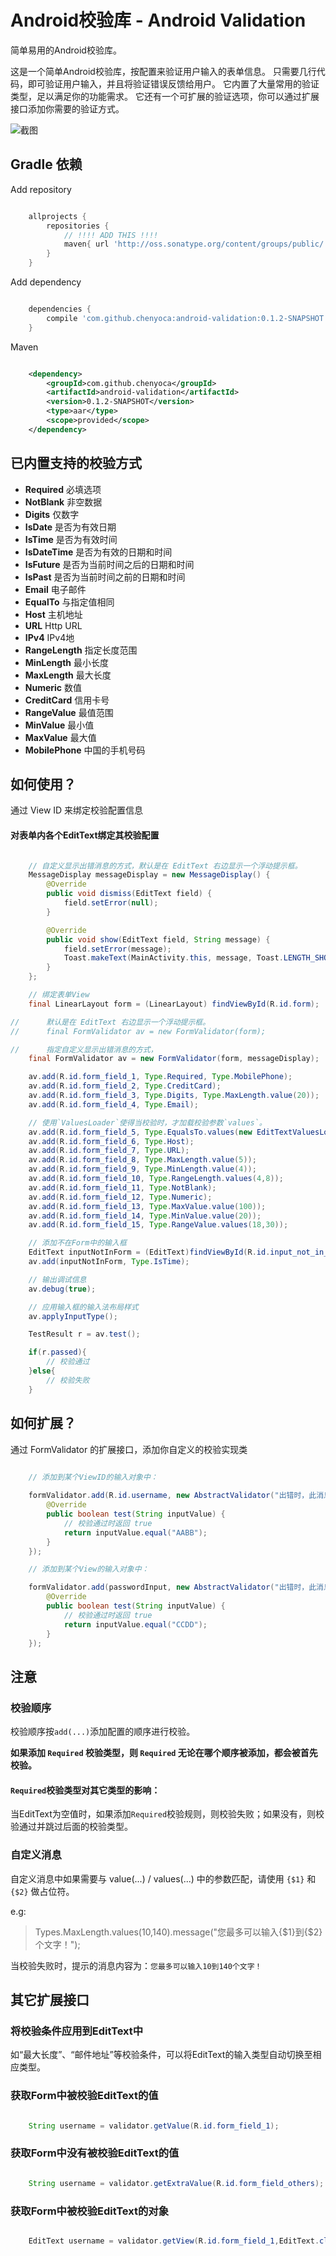 # Android校验库 - Android Validation

简单易用的Android校验库。

这是一个简单Android校验库，按配置来验证用户输入的表单信息。
只需要几行代码，即可验证用户输入，并且将验证错误反馈给用户。
它内置了大量常用的验证类型，足以满足你的功能需求。
它还有一个可扩展的验证选项，你可以通过扩展接口添加你需要的验证方式。

![截图](https://raw.githubusercontent.com/chenyoca/android-validation/develop/documents/screenshot.png)

## Gradle 依赖

Add repository

```groovy

    allprojects {
        repositories {
            // !!!! ADD THIS !!!!
            maven{ url 'http://oss.sonatype.org/content/groups/public/' }
        }
    }

```

Add dependency

```groovy

    dependencies {
        compile 'com.github.chenyoca:android-validation:0.1.2-SNAPSHOT'
    }

```

Maven

```xml

    <dependency>
        <groupId>com.github.chenyoca</groupId>
        <artifactId>android-validation</artifactId>
        <version>0.1.2-SNAPSHOT</version>
        <type>aar</type>
        <scope>provided</scope>
    </dependency>

```
## 已内置支持的校验方式

* **Required** 必填选项
* **NotBlank** 非空数据
* **Digits** 仅数字
* **IsDate** 是否为有效日期
* **IsTime** 是否为有效时间
* **IsDateTime** 是否为有效的日期和时间
* **IsFuture** 是否为当前时间之后的日期和时间
* **IsPast** 是否为当前时间之前的日期和时间
* **Email** 电子邮件
* **EqualTo** 与指定值相同
* **Host** 主机地址
* **URL** Http URL
* **IPv4** IPv4地
* **RangeLength** 指定长度范围
* **MinLength** 最小长度
* **MaxLength** 最大长度
* **Numeric** 数值
* **CreditCard** 信用卡号
* **RangeValue** 最值范围
* **MinValue** 最小值
* **MaxValue** 最大值
* **MobilePhone** 中国的手机号码

## 如何使用？

通过 View ID 来绑定校验配置信息

#### 对表单内各个EditText绑定其校验配置

```java

    // 自定义显示出错消息的方式，默认是在 EditText 右边显示一个浮动提示框。
    MessageDisplay messageDisplay = new MessageDisplay() {
        @Override
        public void dismiss(EditText field) {
            field.setError(null);
        }

        @Override
        public void show(EditText field, String message) {
            field.setError(message);
            Toast.makeText(MainActivity.this, message, Toast.LENGTH_SHORT).show();
        }
    };

    // 绑定表单View
    final LinearLayout form = (LinearLayout) findViewById(R.id.form);

//      默认是在 EditText 右边显示一个浮动提示框。
//      final FormValidator av = new FormValidator(form);

//      指定自定义显示出错消息的方式，
    final FormValidator av = new FormValidator(form, messageDisplay);

    av.add(R.id.form_field_1, Type.Required, Type.MobilePhone);
    av.add(R.id.form_field_2, Type.CreditCard);
    av.add(R.id.form_field_3, Type.Digits, Type.MaxLength.value(20));
    av.add(R.id.form_field_4, Type.Email);

    // 使用`ValuesLoader`使得当校验时，才加载校验参数`values`。
    av.add(R.id.form_field_5, Type.EqualsTo.values(new EditTextValuesLoader(form,R.id.form_field_4)));
    av.add(R.id.form_field_6, Type.Host);
    av.add(R.id.form_field_7, Type.URL);
    av.add(R.id.form_field_8, Type.MaxLength.value(5));
    av.add(R.id.form_field_9, Type.MinLength.value(4));
    av.add(R.id.form_field_10, Type.RangeLength.values(4,8));
    av.add(R.id.form_field_11, Type.NotBlank);
    av.add(R.id.form_field_12, Type.Numeric);
    av.add(R.id.form_field_13, Type.MaxValue.value(100));
    av.add(R.id.form_field_14, Type.MinValue.value(20));
    av.add(R.id.form_field_15, Type.RangeValue.values(18,30));

    // 添加不在Form中的输入框
    EditText inputNotInForm = (EditText)findViewById(R.id.input_not_in_form);
    av.add(inputNotInForm, Type.IsTime);

    // 输出调试信息
    av.debug(true);

    // 应用输入框的输入法布局样式
    av.applyInputType();

    TestResult r = av.test();

    if(r.passed){
        // 校验通过
    }else{
        // 校验失败
    }

```

## 如何扩展？

通过 FormValidator 的扩展接口，添加你自定义的校验实现类

```java

    // 添加到某个ViewID的输入对象中：
    
    formValidator.add(R.id.username, new AbstractValidator("出错时，此消息被返回并显示到EditText中") {
        @Override
        public boolean test(String inputValue) {
            // 校验通过时返回 true
            return inputValue.equal("AABB");
        }
    });

    // 添加到某个View的输入对象中：

    formValidator.add(passwordInput, new AbstractValidator("出错时，此消息被返回并显示到EditText中") {
        @Override
        public boolean test(String inputValue) {
            // 校验通过时返回 true
            return inputValue.equal("CCDD");
        }
    });

```

## 注意

### 校验顺序

校验顺序按`add(...)`添加配置的顺序进行校验。

**如果添加 `Required` 校验类型，则 `Required` 无论在哪个顺序被添加，都会被首先校验。**

#### `Required`校验类型对其它类型的影响：

当EditText为空值时，如果添加`Required`校验规则，则校验失败；如果没有，则校验通过并跳过后面的校验类型。

### 自定义消息

自定义消息中如果需要与 value(...) / values(...) 中的参数匹配，请使用 `{$1}` 和 `{$2}` 做占位符。

e.g:

> Types.MaxLength.values(10,140).message("您最多可以输入{$1}到{$2}个文字！");

当校验失败时，提示的消息内容为：`您最多可以输入10到140个文字！`

## 其它扩展接口

### 将校验条件应用到EditText中

如“最大长度”、“邮件地址”等校验条件，可以将EditText的输入类型自动切换至相应类型。

### 获取Form中被校验EditText的值

   ```java

       String username = validator.getValue(R.id.form_field_1);

   ```

### 获取Form中没有被校验EditText的值

   ```java

       String username = validator.getExtraValue(R.id.form_field_others);

   ```

### 获取Form中被校验EditText的对象

   ```java

       EditText username = validator.getView(R.id.form_field_1,EditText.class);

   ```